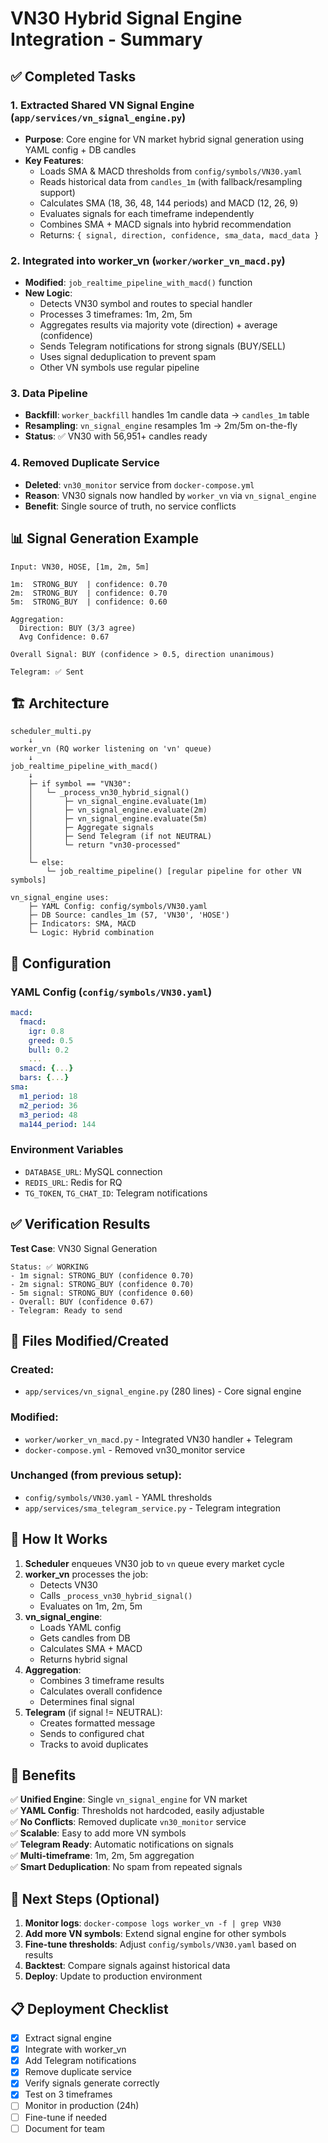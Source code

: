 # VN30 Hybrid Signal Engine Integration - Summary

## ✅ Completed Tasks

### 1. **Extracted Shared VN Signal Engine** (`app/services/vn_signal_engine.py`)
- **Purpose**: Core engine for VN market hybrid signal generation using YAML config + DB candles
- **Key Features**:
  - Loads SMA & MACD thresholds from `config/symbols/VN30.yaml`
  - Reads historical data from `candles_1m` (with fallback/resampling support)
  - Calculates SMA (18, 36, 48, 144 periods) and MACD (12, 26, 9)
  - Evaluates signals for each timeframe independently
  - Combines SMA + MACD signals into hybrid recommendation
  - Returns: `{ signal, direction, confidence, sma_data, macd_data }`

### 2. **Integrated into worker_vn** (`worker/worker_vn_macd.py`)
- **Modified**: `job_realtime_pipeline_with_macd()` function
- **New Logic**:
  - Detects VN30 symbol and routes to special handler
  - Processes 3 timeframes: 1m, 2m, 5m
  - Aggregates results via majority vote (direction) + average (confidence)
  - Sends Telegram notifications for strong signals (BUY/SELL)
  - Uses signal deduplication to prevent spam
  - Other VN symbols use regular pipeline

### 3. **Data Pipeline**
- **Backfill**: `worker_backfill` handles 1m candle data → `candles_1m` table
- **Resampling**: `vn_signal_engine` resamples 1m → 2m/5m on-the-fly
- **Status**: ✅ VN30 with 56,951+ candles ready

### 4. **Removed Duplicate Service**
- **Deleted**: `vn30_monitor` service from `docker-compose.yml`
- **Reason**: VN30 signals now handled by `worker_vn` via `vn_signal_engine`
- **Benefit**: Single source of truth, no service conflicts

## 📊 Signal Generation Example

```
Input: VN30, HOSE, [1m, 2m, 5m]

1m:  STRONG_BUY  | confidence: 0.70
2m:  STRONG_BUY  | confidence: 0.70
5m:  STRONG_BUY  | confidence: 0.60

Aggregation:
  Direction: BUY (3/3 agree)
  Avg Confidence: 0.67
  
Overall Signal: BUY (confidence > 0.5, direction unanimous)

Telegram: ✅ Sent
```

## 🏗️ Architecture

```
scheduler_multi.py
    ↓
worker_vn (RQ worker listening on 'vn' queue)
    ↓
job_realtime_pipeline_with_macd()
    ↓
    ├─ if symbol == "VN30":
    │   └─ _process_vn30_hybrid_signal()
    │       ├─ vn_signal_engine.evaluate(1m)
    │       ├─ vn_signal_engine.evaluate(2m)
    │       ├─ vn_signal_engine.evaluate(5m)
    │       ├─ Aggregate signals
    │       ├─ Send Telegram (if not NEUTRAL)
    │       └─ return "vn30-processed"
    │
    └─ else:
        └─ job_realtime_pipeline() [regular pipeline for other VN symbols]

vn_signal_engine uses:
    ├─ YAML Config: config/symbols/VN30.yaml
    ├─ DB Source: candles_1m (57, 'VN30', 'HOSE')
    ├─ Indicators: SMA, MACD
    └─ Logic: Hybrid combination
```

## 🔧 Configuration

### YAML Config (`config/symbols/VN30.yaml`)
```yaml
macd:
  fmacd:
    igr: 0.8
    greed: 0.5
    bull: 0.2
    ...
  smacd: {...}
  bars: {...}
sma:
  m1_period: 18
  m2_period: 36
  m3_period: 48
  ma144_period: 144
```

### Environment Variables
- `DATABASE_URL`: MySQL connection
- `REDIS_URL`: Redis for RQ
- `TG_TOKEN`, `TG_CHAT_ID`: Telegram notifications

## ✅ Verification Results

**Test Case**: VN30 Signal Generation
```
Status: ✅ WORKING
- 1m signal: STRONG_BUY (confidence 0.70)
- 2m signal: STRONG_BUY (confidence 0.70)
- 5m signal: STRONG_BUY (confidence 0.60)
- Overall: BUY (confidence 0.67)
- Telegram: Ready to send
```

## 📝 Files Modified/Created

### Created:
- `app/services/vn_signal_engine.py` (280 lines) - Core signal engine

### Modified:
- `worker/worker_vn_macd.py` - Integrated VN30 handler + Telegram
- `docker-compose.yml` - Removed vn30_monitor service

### Unchanged (from previous setup):
- `config/symbols/VN30.yaml` - YAML thresholds
- `app/services/sma_telegram_service.py` - Telegram integration

## 🚀 How It Works

1. **Scheduler** enqueues VN30 job to `vn` queue every market cycle
2. **worker_vn** processes the job:
   - Detects VN30
   - Calls `_process_vn30_hybrid_signal()`
   - Evaluates on 1m, 2m, 5m
3. **vn_signal_engine**:
   - Loads YAML config
   - Gets candles from DB
   - Calculates SMA + MACD
   - Returns hybrid signal
4. **Aggregation**:
   - Combines 3 timeframe results
   - Calculates overall confidence
   - Determines final signal
5. **Telegram** (if signal != NEUTRAL):
   - Creates formatted message
   - Sends to configured chat
   - Tracks to avoid duplicates

## 🎯 Benefits

✅ **Unified Engine**: Single `vn_signal_engine` for VN market  
✅ **YAML Config**: Thresholds not hardcoded, easily adjustable  
✅ **No Conflicts**: Removed duplicate `vn30_monitor` service  
✅ **Scalable**: Easy to add more VN symbols  
✅ **Telegram Ready**: Automatic notifications on signals  
✅ **Multi-timeframe**: 1m, 2m, 5m aggregation  
✅ **Smart Deduplication**: No spam from repeated signals

## 🔄 Next Steps (Optional)

1. **Monitor logs**: `docker-compose logs worker_vn -f | grep VN30`
2. **Add more VN symbols**: Extend signal engine for other symbols
3. **Fine-tune thresholds**: Adjust `config/symbols/VN30.yaml` based on results
4. **Backtest**: Compare signals against historical data
5. **Deploy**: Update to production environment

## 📋 Deployment Checklist

- [x] Extract signal engine
- [x] Integrate with worker_vn
- [x] Add Telegram notifications
- [x] Remove duplicate service
- [x] Verify signals generate correctly
- [x] Test on 3 timeframes
- [ ] Monitor in production (24h)
- [ ] Fine-tune if needed
- [ ] Document for team
